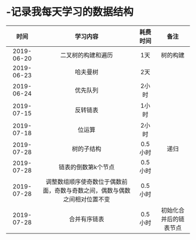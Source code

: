 # -记录我每天学习的数据结构


|时间|学习内容|耗费时间|备注|
|:----:|:----:|:----:|:----:|
|2019-06-20|二叉树的构建和遍历| 1天|树的构建|
|2019-06-23|哈夫曼树|2天|
|2019-06-24|优先队列|2小时|
|2019-07-15|反转链表|1小时|
|2019-07-18|位运算|2小时|
|2019-07-28|树的子结构|0.5小时|递归|
|2019-07-28|链表的倒数第k个节点|0.5小时|
|2019-07-28|调整数组顺序使奇数位于偶数前面，奇数与奇数之间，偶数与偶数之间相对位置不变|0.5小时|
|2019-07-28|合并有序链表|0.5小时|初始化合并后的链表节点|